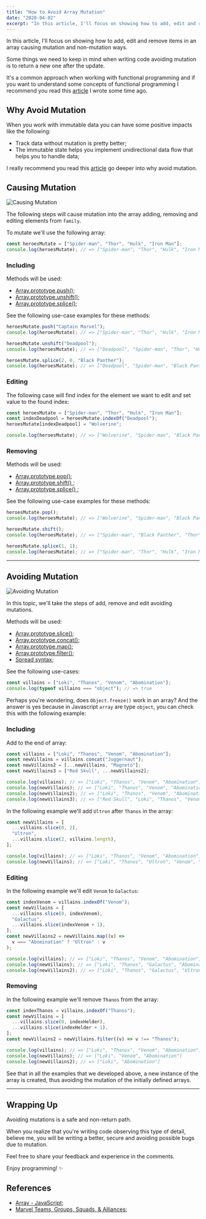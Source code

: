 ```yaml
---
title: "How to Avoid Array Mutation"
date: "2020-04-02"
excerpt: "In this article, I'll focus on showing how to add, edit and remove items in an array causing mutation and non-mutation ways."
---
```


In this article, I'll focus on showing how to add, edit and remove items in an array causing mutation and non-mutation ways.

Some things we need to keep in mind when writing code avoiding mutation is to return a new one after the update.

It's a common approach when working with functional programming and if you want to understand some concepts of functional programming I recommend you read this [article](https://dev.to/helderberto/understanding-concepts-of-functional-programming-with-javascript-2g1d) I wrote some time ago.

## Why Avoid Mutation

When you work with immutable data you can have some positive impacts like the following:

- Track data without mutation is pretty better;
- The immutable state helps you implement unidirectional data flow that helps you to handle data;

I really recommend you read this [article](https://alistapart.com/article/why-mutation-can-be-scary/) go deeper into why avoid mutation.

## Causing Mutation

![Causing Mutation](https://dev-to-uploads.s3.amazonaws.com/i/4grmw578olsi2ytl3zht.jpg)

The following steps will cause mutation into the array adding, removing and editing elements from `family`.

To mutate we'll use the following array:

```ts
const heroesMutate = ["Spider-man", "Thor", "Hulk", "Iron Man"];
console.log(heroesMutate); // => ["Spider-man", "Thor", "Hulk", "Iron Man"]
```

### Including

Methods will be used:

- [Array.prototype.push()](https://developer.mozilla.org/pt-PT/docs/Web/JavaScript/Reference/Global_Objects/Array/push);
- [Array.prototype.unshift()](https://developer.mozilla.org/pt-PT/docs/Web/JavaScript/Reference/Global_Objects/Array/unshift);
- [Array.prototype.splice()](https://developer.mozilla.org/pt-PT/docs/Web/JavaScript/Reference/Global_Objects/Array/splice);

See the following use-case examples for these methods:

```ts
heroesMutate.push("Captain Marvel");
console.log(heroesMutate); // => ["Spider-man", "Thor", "Hulk", "Iron Man", "Captain Marvel"]

heroesMutate.unshift("Deadpool");
console.log(heroesMutate); // => ["Deadpool", "Spider-man", "Thor", "Hulk", "Iron Man", "Captain Marvel"]

heroesMutate.splice(2, 0, "Black Panther");
console.log(heroesMutate); // => ["Deadpool", "Spider-man", "Black Panther", "Thor", "Hulk", "Iron Man", "Captain Marvel"]
```

### Editing

The following case will find index for the element we want to edit and set value to the found index:

```ts
const heroesMutate = ["Spider-man", "Thor", "Hulk", "Iron Man"];
const indexDeadpool = heroesMutate.indexOf("Deadpool");
heroesMutate[indexDeadpool] = "Wolverine";

console.log(heroesMutate); // => ["Wolverine", "Spider-man", "Black Panther", "Thor", "Hulk", "Iron Man", "Captain Marvel"]
```

### Removing

Methods will be used:

- [Array.prototype.pop()](https://developer.mozilla.org/en-US/docs/Web/JavaScript/Reference/Global_Objects/Array/pop);
- [Array.prototype.shift() ](https://developer.mozilla.org/en-US/docs/Web/JavaScript/Reference/Global_Objects/Array/shift);
- [Array.prototype.splice() ](https://developer.mozilla.org/pt-PT/docs/Web/JavaScript/Reference/Global_Objects/Array/splice);

See the following use-case examples for these methods:

```ts
heroesMutate.pop();
console.log(heroesMutate); // => ["Wolverine", "Spider-man", "Black Panther", "Thor", "Hulk", "Iron Man"]

heroesMutate.shift();
console.log(heroesMutate); // => ["Spider-man", "Black Panther", "Thor", "Hulk", "Iron Man"]

heroesMutate.splice(1, 1);
console.log(heroesMutate); // => ["Spider-man", "Thor", "Hulk", "Iron Man"]
```

---

## Avoiding Mutation

![Avoiding Mutation](https://dev-to-uploads.s3.amazonaws.com/i/md3ezlyxibqaohe352o1.jpg)

In this topic, we'll take the steps of add, remove and edit avoiding mutations.

Methods will be used:

- [Array.prototype.slice()](https://developer.mozilla.org/en-US/docs/Web/JavaScript/Reference/Global_Objects/Array/slice);
- [Array.prototype.concat()](https://developer.mozilla.org/en-US/docs/Web/JavaScript/Reference/Global_Objects/Array/concat);
- [Array.prototype.map()](https://developer.mozilla.org/pt-BR/docs/Web/JavaScript/Reference/Global_Objects/Array/map);
- [Array.prototype.filter()](https://developer.mozilla.org/pt-BR/docs/Web/JavaScript/Reference/Global_Objects/Array/filtro);
- [Spread syntax](https://developer.mozilla.org/en-US/docs/Web/JavaScript/Reference/Operators/Spread_syntax);

See the following use-cases:

```ts
const villains = ["Loki", "Thanos", "Venom", "Abomination"];
console.log(typeof villains === "object"); // => true
```

Perhaps you're wondering, does `Object.freeze()` work in an array? And the answer is yes because in Javascript `array` are type `object`, you can check this with the following example:

### Including

Add to the end of array:

```ts
const villains = ["Loki", "Thanos", "Venom", "Abomination"];
const newVillains = villains.concat("Juggernaut");
const newVillains2 = [...newVillains, "Magneto"];
const newVillains3 = ["Red Skull", ...newVillains2];

console.log(villains); // => ["Loki", "Thanos", "Venom", "Abomination"]
console.log(newVillains); // => ["Loki", "Thanos", "Venom", "Abomination", "Juggernaut"]
console.log(newVillains2); // => ["Loki", "Thanos", "Venom", "Abomination", "Juggernaut", "Magneto"]
console.log(newVillains3); // => ["Red Skull", "Loki", "Thanos", "Venom", "Abomination", "Juggernaut", "Magneto"]
```

In the following example we'll add `Ultron` after `Thanos` in the array:

```ts
const newVillains = [
  ...villains.slice(0, 2),
  "Ultron",
  ...villains.slice(2, villains.length),
];

console.log(villains); // => ["Loki", "Thanos", "Venom", "Abomination"]
console.log(newVillains); // => ["Loki", "Thanos", "Ultron", "Venom", "Abomination"]
```

### Editing

In the following example we'll edit `Venom` to `Galactus`:

```ts
const indexVenom = villains.indexOf("Venom");
const newVillains = [
  ...villains.slice(0, indexVenom),
  "Galactus",
  ...villains.slice(indexVenom + 1),
];
const newVillains2 = newVillains.map((v) =>
  v === "Abomination" ? "Ultron" : v
);

console.log(villains); // => ["Loki", "Thanos", "Venom", "Abomination"]
console.log(newVillains); // => ["Loki", "Thanos", "Galactus", "Abomination"]
console.log(newVillains2); // => ["Loki", "Thanos", "Galactus", "Ultron"]
```

### Removing

In the following example we'll remove `Thanos` from the array:

```ts
const indexThanos = villains.indexOf("Thanos");
const newVillains = [
  ...villains.slice(0, indexHelder),
  ...villains.slice(indexHelder + 1),
];
const newVillains2 = newVillains.filter((v) => v !== "Thanos");

console.log(villains); // => ["Loki", "Thanos", "Venom", "Abomination"]
console.log(newVillains); // => ["Loki", "Venom", "Abomination"]
console.log(newVillains2); // => ["Loki", "Abomination"]
```

See that in all the examples that we developed above, a new instance of the array is created, thus avoiding the mutation of the initially defined arrays.

---

## Wrapping Up

Avoiding mutations is a safe and non-return path.

When you realize that you're writing code observing this type of detail, believe me, you will be writing a better, secure and avoiding possible bugs due to mutation.

Feel free to share your feedback and experience in the comments.

Enjoy programming! ✨

## References

- [Array - JavaScript](https://developer.mozilla.org/pt-PT/docs/Web/JavaScript/Reference/Global_Objects/Array);
- [Marvel Teams, Groups, Squads, & Alliances](https://www.marvel.com/teams-and-groups);
